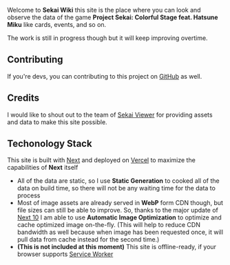 Welcome to **Sekai Wiki** this site is the place where you can look and observe the data of the game **Project Sekai: Colorful Stage feat. Hatsune Miku** like cards, events, and so on.

The work is still in progress though but it will keep improving overtime.

Contributing
---

If you're devs, you can contributing to this project on [GitHub](https://github.com/rayriffy/sekai-next) as well.

Credits
---

I would like to shout out to the team of [Sekai Viewer](https://github.com/Sekai-World) for providing assets and data to make this site possible.

Techonology Stack
---

This site is built with [Next](https://nextjs.org) and deployed on [Vercel](https://vercel.com) to maximize the capabilities of **Next** itself

- All of the data are static, so I use **Static Generation** to cooked all of the data on build time, so there will not be any waiting time for the data to process
- Most of image assets are already served in **WebP** form CDN though, but file sizes can still be able to improve. So, thanks to the major update of [Next 10](https://nextjs.org/blog/next-10) I am able to use **Automatic Image Optimization** to optimize and cache optimized image on-the-fly. (This will help to reduce CDN bandwidth as well because when image has been requested once, it will pull data from cache instead for the second time.)
- **(This is not included at this moment)** This site is offline-ready, if your browser supports [Service Worker](https://caniuse.com/serviceworkers)
